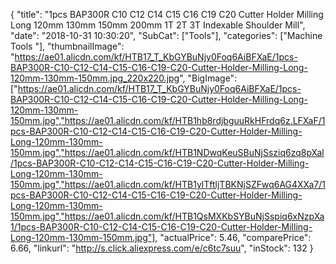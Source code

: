 {
	"title": "1pcs BAP300R C10 C12 C14 C15 C16 C19 C20 Cutter Holder Milling Long 120mm 130mm 150mm 200mm 1T 2T 3T Indexable Shoulder Mill",
	"date": "2018-10-31 10:30:20",
	"SubCat": ["Tools"],
	"categories": ["Machine Tools "],
	"thumbnailImage": "https://ae01.alicdn.com/kf/HTB17_T_KbGYBuNjy0Foq6AiBFXaE/1pcs-BAP300R-C10-C12-C14-C15-C16-C19-C20-Cutter-Holder-Milling-Long-120mm-130mm-150mm.jpg_220x220.jpg",
	"BigImage": ["https://ae01.alicdn.com/kf/HTB17_T_KbGYBuNjy0Foq6AiBFXaE/1pcs-BAP300R-C10-C12-C14-C15-C16-C19-C20-Cutter-Holder-Milling-Long-120mm-130mm-150mm.jpg","https://ae01.alicdn.com/kf/HTB1hb8rdjbguuRkHFrdq6z.LFXaF/1pcs-BAP300R-C10-C12-C14-C15-C16-C19-C20-Cutter-Holder-Milling-Long-120mm-130mm-150mm.jpg","https://ae01.alicdn.com/kf/HTB1NDwqKeuSBuNjSsziq6zq8pXal/1pcs-BAP300R-C10-C12-C14-C15-C16-C19-C20-Cutter-Holder-Milling-Long-120mm-130mm-150mm.jpg","https://ae01.alicdn.com/kf/HTB1ylTftljTBKNjSZFwq6AG4XXa7/1pcs-BAP300R-C10-C12-C14-C15-C16-C19-C20-Cutter-Holder-Milling-Long-120mm-130mm-150mm.jpg","https://ae01.alicdn.com/kf/HTB1QsMXKbSYBuNjSspiq6xNzpXa1/1pcs-BAP300R-C10-C12-C14-C15-C16-C19-C20-Cutter-Holder-Milling-Long-120mm-130mm-150mm.jpg"],
	"actualPrice": 5.46,
	"comparePrice": 6.66,
	"linkurl": "http://s.click.aliexpress.com/e/c6tc7suu",
	"inStock": 132
}
